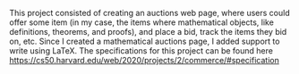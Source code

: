 This project consisted of creating an auctions web page, where users could offer some item (in my case, the items where mathematical objects, like definitions, theorems, and proofs), and place a bid, track the items 
they bid on, etc. Since I created a mathematical auctions page, I added support to write using LaTeX. 
The specifications for this project can be found here https://cs50.harvard.edu/web/2020/projects/2/commerce/#specification
